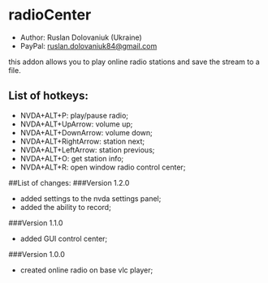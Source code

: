 # radioCenter

* Author: Ruslan Dolovaniuk (Ukraine)
* PayPal: ruslan.dolovaniuk84@gmail.com

this addon allows you to play online radio stations and save the stream to a file.


## List of hotkeys:
* NVDA+ALT+P: play/pause radio;
* NVDA+ALT+UpArrow: volume up;
* NVDA+ALT+DownArrow: volume down;
* NVDA+ALT+RightArrow: station next;
* NVDA+ALT+LeftArrow: station previous;
* NVDA+ALT+O: get station info;
* NVDA+ALT+R: open window radio control center;

##List of changes:
###Version 1.2.0
* added settings to the nvda settings panel;
* added the ability to record;

###Version 1.1.0
* added GUI control center;

###Version 1.0.0
* created online radio on base vlc player;

